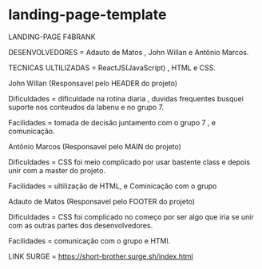 # landing-page-template

LANDING-PAGE F4BRANK

DESENVOLVEDORES = Adauto de Matos , John Willan e Antônio Marcos.

TECNICAS ULTILIZADAS = ReactJS(JavaScript) , HTML e CSS.




John Willan (Responsavel pelo HEADER do projeto)

Dificuldades = dificuldade na rotina diaria , duvidas frequentes busquei suporte nos conteudos da labenu e no grupo 7. 

Facilidades = tomada de decisão juntamento com o grupo 7 , e comunicação.


Antônio Marcos (Responsavel pelo MAIN do projeto)

Dificuldades =  CSS foi meio complicado por usar bastente class e depois unir com 
a master do projeto.

Facilidades = ultilização de HTML, e Cominicação com o grupo 



Adauto de Matos (Responsavel pelo FOOTER do projeto)

Dificuldades = CSS foi complicado no começo por ser algo que iria se unir com as outras partes dos desenvolvedores.

Facilidades = comunicação com o grupo e HTMl.




LINK SURGE = https://short-brother.surge.sh/index.html

